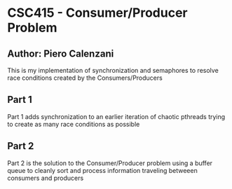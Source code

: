 # CSC415 - Consumer/Producer Problem

## Author: Piero Calenzani

  This is my implementation of synchronization and semaphores to resolve race conditions created by the Consumers/Producers
  
## Part 1

  Part 1 adds synchronization to an earlier iteration of chaotic pthreads trying to create as many race conditions as possible
  
## Part 2

  Part 2 is the solution to the Consumer/Producer problem using a buffer queue to cleanly sort and process information traveling betweeen consumers and producers
